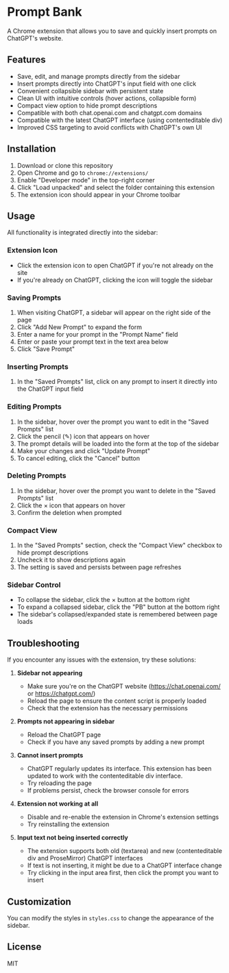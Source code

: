 # Prompt Bank

A Chrome extension that allows you to save and quickly insert prompts on ChatGPT's website.

## Features

- Save, edit, and manage prompts directly from the sidebar
- Insert prompts directly into ChatGPT's input field with one click
- Convenient collapsible sidebar with persistent state
- Clean UI with intuitive controls (hover actions, collapsible form)
- Compact view option to hide prompt descriptions
- Compatible with both chat.openai.com and chatgpt.com domains
- Compatible with the latest ChatGPT interface (using contenteditable div)
- Improved CSS targeting to avoid conflicts with ChatGPT's own UI

## Installation

1. Download or clone this repository
2. Open Chrome and go to `chrome://extensions/`
3. Enable "Developer mode" in the top-right corner
4. Click "Load unpacked" and select the folder containing this extension
5. The extension icon should appear in your Chrome toolbar

## Usage

All functionality is integrated directly into the sidebar:

### Extension Icon

- Click the extension icon to open ChatGPT if you're not already on the site
- If you're already on ChatGPT, clicking the icon will toggle the sidebar

### Saving Prompts

1. When visiting ChatGPT, a sidebar will appear on the right side of the page
2. Click "Add New Prompt" to expand the form
3. Enter a name for your prompt in the "Prompt Name" field
4. Enter or paste your prompt text in the text area below
5. Click "Save Prompt"

### Inserting Prompts

1. In the "Saved Prompts" list, click on any prompt to insert it directly into the ChatGPT input field

### Editing Prompts

1. In the sidebar, hover over the prompt you want to edit in the "Saved Prompts" list
2. Click the pencil (✎) icon that appears on hover
3. The prompt details will be loaded into the form at the top of the sidebar
4. Make your changes and click "Update Prompt"
5. To cancel editing, click the "Cancel" button

### Deleting Prompts

1. In the sidebar, hover over the prompt you want to delete in the "Saved Prompts" list
2. Click the × icon that appears on hover
3. Confirm the deletion when prompted

### Compact View

1. In the "Saved Prompts" section, check the "Compact View" checkbox to hide prompt descriptions
2. Uncheck it to show descriptions again
3. The setting is saved and persists between page refreshes

### Sidebar Control

- To collapse the sidebar, click the × button at the bottom right
- To expand a collapsed sidebar, click the "PB" button at the bottom right
- The sidebar's collapsed/expanded state is remembered between page loads

## Troubleshooting

If you encounter any issues with the extension, try these solutions:

1. **Sidebar not appearing**
   - Make sure you're on the ChatGPT website (https://chat.openai.com/ or https://chatgpt.com/)
   - Reload the page to ensure the content script is properly loaded
   - Check that the extension has the necessary permissions

2. **Prompts not appearing in sidebar**
   - Reload the ChatGPT page
   - Check if you have any saved prompts by adding a new prompt

3. **Cannot insert prompts**
   - ChatGPT regularly updates its interface. This extension has been updated to work with the contenteditable div interface.
   - Try reloading the page
   - If problems persist, check the browser console for errors

4. **Extension not working at all**
   - Disable and re-enable the extension in Chrome's extension settings
   - Try reinstalling the extension
   
5. **Input text not being inserted correctly**
   - The extension supports both old (textarea) and new (contenteditable div and ProseMirror) ChatGPT interfaces
   - If text is not inserting, it might be due to a ChatGPT interface change
   - Try clicking in the input area first, then click the prompt you want to insert

## Customization

You can modify the styles in `styles.css` to change the appearance of the sidebar.

## License

MIT 